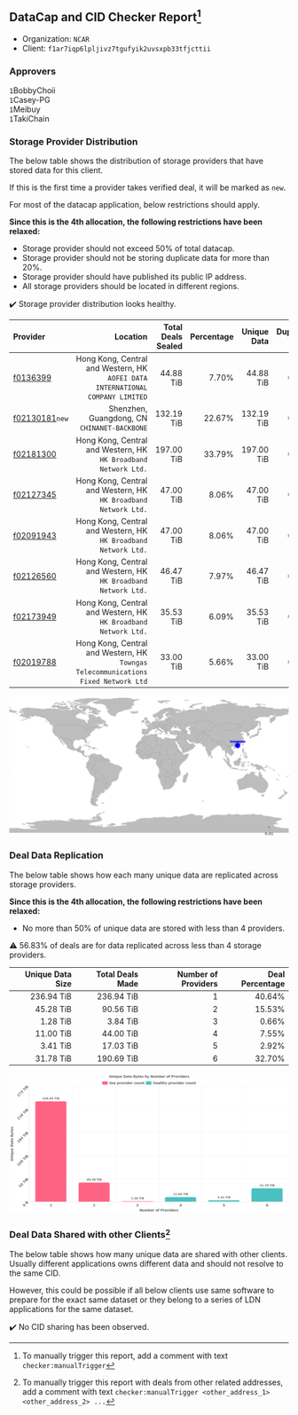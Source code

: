 ## DataCap and CID Checker Report[^1]
 - Organization: `NCAR`
 - Client: `f1ar7iqp6lpljivz7tgufyik2uvsxpb33tfjcttii`
### Approvers
`1`BobbyChoii<br/>`1`Casey-PG<br/>`1`Meibuy<br/>`1`TakiChain

### Storage Provider Distribution
The below table shows the distribution of storage providers that have stored data for this client.

If this is the first time a provider takes verified deal, it will be marked as `new`.

For most of the datacap application, below restrictions should apply.

**Since this is the 4th allocation, the following restrictions have been relaxed:**
 - Storage provider should not exceed 50% of total datacap.
 - Storage provider should not be storing duplicate data for more than 20%.
 - Storage provider should have published its public IP address.
 - All storage providers should be located in different regions.

✔️ Storage provider distribution looks healthy.

| Provider                                                    |                                                                              Location | Total Deals Sealed | Percentage | Unique Data | Duplicate Deals |
| :---------------------------------------------------------- | ------------------------------------------------------------------------------------: | -----------------: | ---------: | ----------: | --------------: |
| [f0136399](https://filfox.info/en/address/f0136399)         |     Hong Kong, Central and Western, HK<br/>`AOFEI DATA INTERNATIONAL COMPANY LIMITED` |          44.88 TiB |      7.70% |   44.88 TiB |           0.00% |
| [f02130181](https://filfox.info/en/address/f02130181)`new`  |                                       Shenzhen, Guangdong, CN<br/>`CHINANET-BACKBONE` |         132.19 TiB |     22.67% |  132.19 TiB |           0.00% |
| [f02181300](https://filfox.info/en/address/f02181300)       |                    Hong Kong, Central and Western, HK<br/>`HK Broadband Network Ltd.` |         197.00 TiB |     33.79% |  197.00 TiB |           0.00% |
| [f02127345](https://filfox.info/en/address/f02127345)       |                    Hong Kong, Central and Western, HK<br/>`HK Broadband Network Ltd.` |          47.00 TiB |      8.06% |   47.00 TiB |           0.00% |
| [f02091943](https://filfox.info/en/address/f02091943)       |                    Hong Kong, Central and Western, HK<br/>`HK Broadband Network Ltd.` |          47.00 TiB |      8.06% |   47.00 TiB |           0.00% |
| [f02126560](https://filfox.info/en/address/f02126560)       |                    Hong Kong, Central and Western, HK<br/>`HK Broadband Network Ltd.` |          46.47 TiB |      7.97% |   46.47 TiB |           0.00% |
| [f02173949](https://filfox.info/en/address/f02173949)       |                    Hong Kong, Central and Western, HK<br/>`HK Broadband Network Ltd.` |          35.53 TiB |      6.09% |   35.53 TiB |           0.00% |
| [f02019788](https://filfox.info/en/address/f02019788)       | Hong Kong, Central and Western, HK<br/>`Towngas Telecommunications Fixed Network Ltd` |          33.00 TiB |      5.66% |   33.00 TiB |           0.00% |

<img src="https://raw.githubusercontent.com/data-preservation-programs/filplus-checker-assets/main/filecoin-project/filecoin-plus-large-datasets/issues/1938/1683899519463.png"/>

### Deal Data Replication
The below table shows how each many unique data are replicated across storage providers.


**Since this is the 4th allocation, the following restrictions have been relaxed:**
- No more than 50% of unique data are stored with less than 4 providers.

⚠️ 56.83% of deals are for data replicated across less than 4 storage providers.

| Unique Data Size | Total Deals Made | Number of Providers | Deal Percentage |
| ---------------: | ---------------: | ------------------: | --------------: |
|       236.94 TiB |       236.94 TiB |                   1 |          40.64% |
|        45.28 TiB |        90.56 TiB |                   2 |          15.53% |
|         1.28 TiB |         3.84 TiB |                   3 |           0.66% |
|        11.00 TiB |        44.00 TiB |                   4 |           7.55% |
|         3.41 TiB |        17.03 TiB |                   5 |           2.92% |
|        31.78 TiB |       190.69 TiB |                   6 |          32.70% |

<img src="https://raw.githubusercontent.com/data-preservation-programs/filplus-checker-assets/main/filecoin-project/filecoin-plus-large-datasets/issues/1938/1683899520214.png"/>

### Deal Data Shared with other Clients[^3]
The below table shows how many unique data are shared with other clients.
Usually different applications owns different data and should not resolve to the same CID.

However, this could be possible if all below clients use same software to prepare for the exact same dataset or they belong to a series of LDN applications for the same dataset.

✔️ No CID sharing has been observed.

[^1]: To manually trigger this report, add a comment with text `checker:manualTrigger`

[^2]: Deals from those addresses are combined into this report as they are specified with `checker:manualTrigger`

[^3]: To manually trigger this report with deals from other related addresses, add a comment with text `checker:manualTrigger <other_address_1> <other_address_2> ...`
